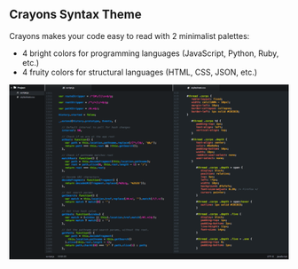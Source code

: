 ## Crayons Syntax Theme

Crayons makes your code easy to read with 2 minimalist palettes:
- 4 bright colors for programming languages (JavaScript, Python, Ruby, etc.)
- 4 fruity colors for structural languages (HTML, CSS, JSON, etc.)

![](screenshot.png)
